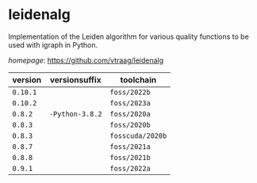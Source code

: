 # leidenalg

Implementation of the Leiden algorithm for various quality functions to be used with igraph in Python.

*homepage*: <https://github.com/vtraag/leidenalg>

version | versionsuffix | toolchain
--------|---------------|----------
``0.10.1`` |  | ``foss/2022b``
``0.10.2`` |  | ``foss/2023a``
``0.8.2`` | ``-Python-3.8.2`` | ``foss/2020a``
``0.8.3`` |  | ``foss/2020b``
``0.8.3`` |  | ``fosscuda/2020b``
``0.8.7`` |  | ``foss/2021a``
``0.8.8`` |  | ``foss/2021b``
``0.9.1`` |  | ``foss/2022a``
